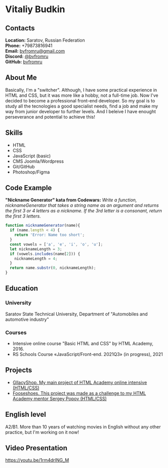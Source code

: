 # Vitaliy Budkin

## Contacts
**Location:** Saratov, Russian Federation\
**Phone:** +79873816941\
**Email:** [bvfromru@gmail.com](mailto:bvfromru@gmail.com)\
**Discord:** [@bvfromru](https://discord.com/users/871748461018619955)\
**GitHub:** [bvfromru](https://github.com/bvfromru)

## About Me
Basically, I'm a "switcher". Although, I have some practical experience in HTML and CSS, but it was more like a hobby, not a full-time job. Now I've decided to become a professional front-end developer. So my goal is to study all the tecnologies a good specialist needs, find a job and make my way from junior developer to further levels. And I beleive I have enought perseverance and potential to achieve this!

## Skills
- HTML
- CSS
- JavaScript (basic)
- CMS Joomla/Wordpress
- Git/GitHub
- Photoshop/Figma

## Code Example
**"Nickname Generator" kata from Codewars:** *Write a function, nicknameGenerator that takes a string name as an argument and returns the first 3 or 4 letters as a nickname. If the 3rd letter is a consonant, return the first 3 letters.*

```javascript
function nicknameGenerator(name){
  if (name.length < 4) {
    return 'Error: Name too short';
  }
  const vowels = ['a', 'e', 'i', 'o', 'u'];
  let nicknameLength = 3;
  if (vowels.includes(name[2])) {
    nicknameLength = 4;
  }
  return name.substr(0, nicknameLength);
}
```

## Education
### University
Saratov State Technical University, Department of "Automobiles and automotive industry"
### Courses
- Intensive online course "Basic HTML and CSS" by HTML Academy, 2016.
- RS Schools Course «JavaScript/Front-end. 2021Q3» (in progress), 2021

## Projects
- [GllacyShop. My main project of HTML Academy online intensive (HTML/CSS)](http://bvfromru.github.io/114786-gllacy/)
- [Fooseshoes. This project was made as a challenge to my HTML Academy mentor Sergey Popov (HTML/CSS)](https://bvfromru.github.io/secretshoes/)

## English level
A2/B1. More than 10 years of watching movies in English without any other practice, but I'm working on it now!

## Video Presentation
https://youtu.be/1rm4drING_M